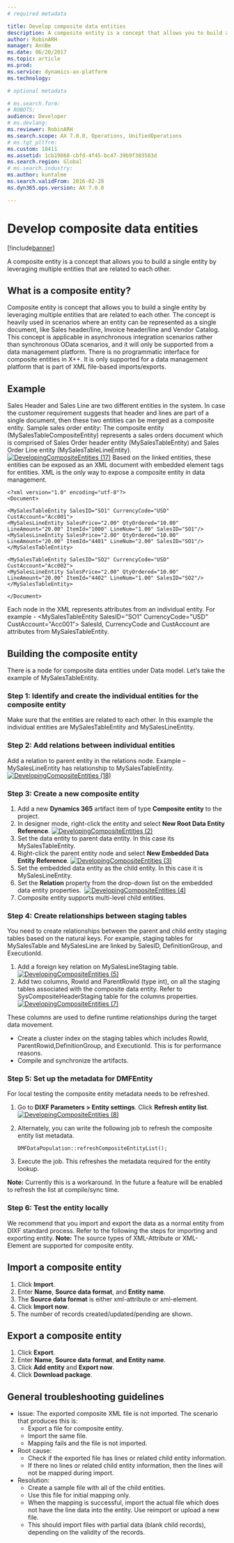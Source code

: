 ```yaml
---
# required metadata

title: Develop composite data entities
description: A composite entity is a concept that allows you to build a single entity by leveraging multiple entities that are related to each other. 
author: RobinARH
manager: AnnBe
ms.date: 06/20/2017
ms.topic: article
ms.prod: 
ms.service: dynamics-ax-platform
ms.technology: 

# optional metadata

# ms.search.form: 
# ROBOTS: 
audience: Developer
# ms.devlang: 
ms.reviewer: RobinARH
ms.search.scope: AX 7.0.0, Operations, UnifiedOperations
# ms.tgt_pltfrm: 
ms.custom: 18411
ms.assetid: 1cb19868-cbfd-4f45-bc47-39b9f303583d
ms.search.region: Global
# ms.search.industry: 
ms.author: kuntalme
ms.search.validFrom: 2016-02-28
ms.dyn365.ops.version: AX 7.0.0

---
```


# Develop composite data entities

[!include[banner](../includes/banner.md)]


A composite entity is a concept that allows you to build a single entity by leveraging multiple entities that are related to each other. 

What is a composite entity?
---------------------------

Composite entity is concept that allows you to build a single entity by leveraging multiple entities that are related to each other. The concept is heavily used in scenarios where an entity can be represented as a single document, like Sales header/line, Invoice header/line and Vendor Catalog. This concept is applicable in asynchronous integration scenarios rather than synchronous OData scenarios, and it will only be supported from a data management platform. There is no programmatic interface for composite entities in X++. It is only supported for a data management platform that is part of XML file-based imports/exports.

## Example
Sales Header and Sales Line are two different entities in the system. In case the customer requirement suggests that header and lines are part of a single document, then these two entities can be merged as a composite entity. Sample sales order entity: The composite entity (MySalesTableCompositeEntity) represents a sales orders document which is comprised of Sales Order header entity (MySalesTableEntity) and Sales Order Line entity (MySalesTableLineEntity). [![DevelopingCompositeEntities (17)](./media/developingcompositeentities-17-1024x290.png)](./media/developingcompositeentities-17.png) Based on the linked entities, these entities can be exposed as an XML document with embedded element tags for entities. XML is the only way to expose a composite entity in data management.

    <?xml version="1.0" encoding="utf-8"?>
    <Document>

    <MySalesTableEntity SalesID="SO1" CurrencyCode="USD" CustAccount="Acc001">
    <MySalesLineEntity SalesPrice="2.00" QtyOrdered="10.00" LineAmount="20.00" ItemId="1000" LineNum="1.00" SalesID="SO1"/>
    <MySalesLineEntity SalesPrice="2.00" QtyOrdered="10.00" LineAmount="20.00" ItemId="4401" LineNum="2.00" SalesID="SO1"/>
    </MySalesTableEntity>

    <MySalesTableEntity SalesID="SO2" CurrencyCode="USD" CustAccount="Acc002">
    <MySalesLineEntity SalesPrice="2.00" QtyOrdered="10.00" LineAmount="20.00" ItemId="4402" LineNum="1.00" SalesID="SO2"/>
    </MySalesTableEntity>

    </Document>

Each node in the XML represents attributes from an individual entity. For example - &lt;MySalesTableEntity SalesID="SO1" CurrencyCode="USD" CustAccount="Acc001"&gt; SalesId, CurrencyCode and CustAccount are attributes from MySalesTableEntity.

## Building the composite entity
There is a node for composite data entities under Data model. Let’s take the example of MySalesTableEntity.

### Step 1: Identify and create the individual entities for the composite entity

Make sure that the entities are related to each other. In this example the individual entities are MySalesTableEntity and MySalesLineEntity.

### Step 2: Add relations between individual entities

Add a relation to parent entity in the relations node. Example – MySalesLineEntity has relationship to MySalesTableEntity.  [![DevelopingCompositeEntities (18)](./media/developingcompositeentities-18.png)](./media/developingcompositeentities-18.png)

### Step 3: Create a new composite entity

1.  Add a new **Dynamics 365** artifact item of type **Composite entity** to the project.
2.  In designer mode, right-click the entity and select **New Root Data Entity Reference**. [![DevelopingCompositeEntities (2)](./media/developingcompositeentities-2.png)](./media/developingcompositeentities-2.png)
3.  Set the data entity to parent data entity. In this case its MySalesTableEntity.
4.  Right-click the parent entity node and select **New Embedded Data Entity Reference**. [![DevelopingCompositeEntities (3)](./media/developingcompositeentities-3.png)](./media/developingcompositeentities-3.png)
5.  Set the embedded data entity as the child entity. In this case it is MySalesLineEntity.
6.  Set the **Relation** property from the drop-down list on the embedded data entity properties.  [![DevelopingCompositeEntities (4)](./media/developingcompositeentities-4.png)](./media/developingcompositeentities-4.png)
7.  Composite entity supports multi-level child entities.

### Step 4: Create relationships between staging tables

You need to create relationships between the parent and child entity staging tables based on the natural keys. For example, staging tables for MySalesTable and MySalesLine are linked by SalesID, DefinitionGroup, and ExecutionId.

1.  Add a foreign key relation on MySalesLineStaging table.  [![DevelopingCompositeEntities (5)](./media/developingcompositeentities-5.png)](./media/developingcompositeentities-5.png)
2.  Add two columns, RowId and ParentRowId (type int), on all the staging tables associated with the composite data entity. Refer to SysCompositeHeaderStaging table for the columns properties. [![DevelopingCompositeEntities (7)](./media/developingcompositeentities-7.png)](./media/developingcompositeentities-7.png)

These columns are used to define runtime relationships during the target data movement.

-   Create a cluster index on the staging tables which includes RowId, ParentRowid,DefinitionGroup, and ExecutionId. This is for performance reasons.
-   Compile and synchronize the artifacts.

### Step 5: Set up the metadata for DMFEntity

For local testing the composite entity metadata needs to be refreshed.

1.  Go to **DIXF Parameters &gt; Entity settings**. Click **Refresh entity list**.  [![DevelopingCompositeEntities (8)](./media/developingcompositeentities-8-1024x212.png)](./media/developingcompositeentities-8.png)
2.  Alternately, you can write the following job to refresh the composite entity list metadata.

        DMFDataPopulation::refreshCompositeEntityList();

3.  Execute the job. This refreshes the metadata required for the entity lookup.

**Note:** Currently this is a workaround. In the future a feature will be enabled to refresh the list at compile/sync time.

### Step 6: Test the entity locally

We recommend that you import and export the data as a normal entity from DIXF standard process. Refer to the following the steps for importing and exporting entity. **Note:** The source types of XML-Attribute or XML-Element are supported for composite entity.

## Import a composite entity
1.  Click **Import**.
2.  Enter **Name**, **Source data format**, and **Entity name**.
3.  The **Source data format** is either xml-attribute or xml-element.
4.  Click **Import now**.
5.  The number of records created/updated/pending are shown.

## Export a composite entity
1.  Click **Export**.
2.  Enter **Name**, **Source data format**, **and Entity name**.
3.  Click **Add entity** and **Export now**.
4.  Click **Download package**.

## General troubleshooting guidelines
-   Issue: The exported composite XML file is not imported. The scenario that produces this is:
    -   Export a file for composite entity.
    -   Import the same file.
    -   Mapping fails and the file is not imported.
-   Root cause:
    -   Check if the exported file has lines or related child entity information.
    -   If there no lines or related child entity information, then the lines will not be mapped during import.
-   Resolution:
    -   Create a sample file with all of the child entities.
    -   Use this file for initial mapping only.
    -   When the mapping is successful, import the actual file which does not have the line data into the entity. Use reimport or upload a new file.
    -   This should import files with partial data (blank child records), depending on the validity of the records.




